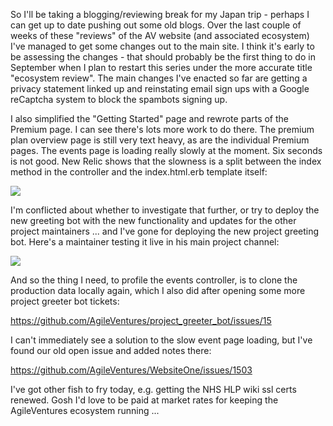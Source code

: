 So I'll be taking a blogging/reviewing break for my Japan trip - perhaps I can get up to date pushing out some old blogs.  Over the last couple of weeks of these "reviews" of the AV website (and associated ecosystem) I've managed to get some changes out to the main site.  I think it's early to be assessing the changes - that should probably be the first thing to do in September when I plan to restart this series under the more accurate title "ecosystem review".  The main changes I've enacted so far are getting a privacy statement linked up and reinstating email sign ups with a Google reCaptcha system to block the spambots signing up.

I also simplified the "Getting Started" page and rewrote parts of the Premium page.  I can see there's lots more work to do there.  The premium plan overview page is still very text heavy, as are the individual Premium pages.  The events page is loading really slowly at the moment.  Six seconds is not good. New Relic shows that the slowness is a split between the index method in the controller and the index.html.erb template itself:

![](https://dl.dropbox.com/s/pue0dkn4373lcbb/Screenshot%202017-07-20%2009.37.31.png)

I'm conflicted about whether to investigate that further, or try to deploy the new greeting bot with the new functionality and updates for the other project maintainers ... and I've gone for deploying the new project greeting bot.  Here's a maintainer testing it live in his main project channel:

![](https://dl.dropbox.com/s/ov99d3ogm4jq9lw/Screenshot%202017-07-20%2009.59.55.png)

And so the thing I need, to profile the events controller, is to clone the production data locally again, which I also did after opening some more project greeter bot tickets:

https://github.com/AgileVentures/project_greeter_bot/issues/15

I can't immediately see a solution to the slow event page loading, but I've found our old open issue and added notes there:

https://github.com/AgileVentures/WebsiteOne/issues/1503

I've got other fish to fry today, e.g. getting the NHS HLP wiki ssl certs renewed.  Gosh I'd love to be paid at market rates for keeping the AgileVentures ecosystem running ...

